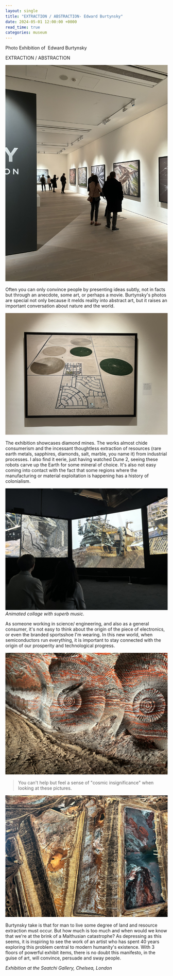 ```yaml
---
layout: single
title: "EXTRACTION / ABSTRACTION- Edward Burtynsky"
date: 2024-05-01 12:00:00 +0000
read_time: true
categories: museum
---
```


Photo Exhibition of  Edward Burtynsky

EXTRACTION / ABSTRACTION

![alt text](/files/blog/burtynsky/B0124C52-7B12-4B5F-B084-3B77B8E0A296_1_102_o.jpeg)

Often you can only convince people by presenting ideas subtly, not in facts but through an anecdote, some art, or perhaps a movie. Burtynsky's photos are special not only because it melds reality into abstract art, but it raises an important conversation about nature and the world.

![alt text](/files/blog/burtynsky/5A34A371-08EA-4672-835A-E4DFEB9BEE98_1_102_o.jpeg)

The exhibition showcases diamond mines. The works almost chide consumerism and the incessant thoughtless extraction of resources (rare earth metals, sapphires, diamonds, salt, marble, you name it) from
industrial processes. I also find it eerie, just having watched Dune 2, seeing these robots carve up the Earth for some mineral of choice. It's also not easy coming into contact with the fact that some regions where the manufacturing or material exploitation is happening has a history of colonialism.

![alt text](/files/blog/burtynsky/543F5424-4D3A-4ABD-A209-5FFE2E686B2B_1_102_o.jpeg)
_Animated collage with superb music._

As someone working in science/ engineering, and also as a general consumer, it's not easy to think about the origin of the piece of electronics, or even the branded sportsshoe I'm wearing. In this new world, when semiconductors run everything, it is important to stay connected with the origin of our prosperity and technological progress.

![alt text](/files/blog/burtynsky/B4EDF9A2-E446-40C3-BCCF-24DEF9962930_1_102_o.jpeg)

> You can't help but feel a sense of "cosmic insignificance" when looking at these pictures.

![alt text](/files/blog/burtynsky/8F96180B-9626-440F-A750-CBAB1AFF7EF4_1_102_o.jpeg)

Burtynsky take is that for man to live some degree of land and resource extraction must occur. But how much is too much and when would we know that we're at the brink of a Malthusian catastrophe? As depressing as this seems, it is inspiring to see the work of an artist who has spent 40 years exploring this problem central to modern humanity's existence. With 3 floors of powerful exhibit items, there is no doubt this manifesto, in the guise of art, will convince, persuade and sway people.

_Exhibition at the Saatchi Gallery, Chelsea, London_
